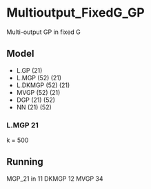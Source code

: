 # Multioutput_FixedG_GP
Multi-output GP in fixed G


## Model

- L.GP (21)
- L.MGP (52) (21)
- L.DKMGP (52) (21)
- MVGP (52) (21)
- DGP (21) (52)
- NN (21) (52)


### L.MGP 21
k = 500


## Running
MGP_21 in 11
DKMGP 12
MVGP 34